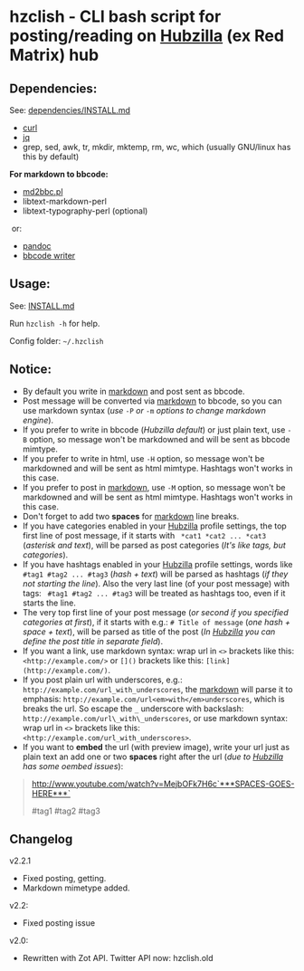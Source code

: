 # hzclish - CLI bash script for posting/reading on [Hubzilla][hubzilla] (ex Red Matrix) hub

## Dependencies:

See: [dependencies/INSTALL.md](dependencies/INSTALL.md)

* [curl](https://curl.haxx.se/)
* [jq](https://stedolan.github.io/jq/)
* grep, sed, awk, tr, mkdir, mktemp, rm, wc, which (usually GNU/linux has this by default)

**For markdown to bbcode:**

* [md2bbc.pl](https://gist.github.com/Flashwalker/360e8615bff1b9b322e0096fe92680ab)
* libtext-markdown-perl
* libtext-typography-perl (optional)

 &nbsp;or:

* [pandoc](http://pandoc.org/)
* [bbcode writer](https://github.com/lilydjwg/2bbcode)


## Usage:

See: [INSTALL.md](INSTALL.md)

Run `hzclish -h` for help.

Config folder: `~/.hzclish`

## Notice:
* By default you write in [markdown][mdown] and post sent as bbcode.
* Post message will be converted via [markdown][mdown] to bbcode, so you can use markdown syntax (*use* `-P` *or* `-m` *options to change markdown engine*).
* If you prefer to write in bbcode (*Hubzilla default*) or just plain text, use `-B` option, so message won't be markdowned and will be sent as bbcode mimtype.
* If you prefer to write in html, use `-H` option, so message won't be markdowned and will be sent as html mimtype. Hashtags won't works in this case.
* If you prefer to post in [markdown][mdown], use `-M` option, so message won't be markdowned and will be sent as html mimtype. Hashtags won't works in this case.
* Don't forget to add two **spaces** for [markdown][mdown] line breaks.
* If you have categories enabled in your [Hubzilla][hubzilla] profile settings, the top first line of post message, if it starts with ` *cat1 *cat2 ... *cat3` (*asterisk and text*), will be parsed as post categories (*It's like tags, but categories*).
* If you have hashtags enabled in your [Hubzilla][hubzilla] profile settings, words like ` #tag1 #tag2 ... #tag3` (*hash \+ text*) will be parsed as hashtags (*if they not starting the line*). Also the very last line (of your post message) with tags: ` #tag1 #tag2 ... #tag3` will be treated as hashtags too, even if it starts the line.
* The very top first line of your post message (*or second if you specified categories at first*), if it starts with e.g.: `# Title of message` (*one hash \+ space \+ text*), will be parsed as title of the post (*In [Hubzilla][hubzilla] you can define the post title in separate field*).
* If you want a link, use markdown syntax: wrap url in `<>` brackets like this: `<http://example.com/>` or `[]()` brackets like this: `[link](http://example.com/)`.
* If you post plain url with underscores, e.g.: `http://example.com/url_with_underscores`, the [markdown][mdown] will parse it to emphasis: `http://example.com/url<em>with</em>underscores`, which is breaks the url. So escape the `_` underscore with backslash: `http://example.com/url\_with\_underscores`, or use markdown syntax: wrap url in `<>` brackets like this: `<http://example.com/url_with_underscores>`.
* If you want to **embed** the url (with preview image), write your url just as plain text an add one or two **spaces** right after the url (*due to [Hubzilla][hubzilla] has some oembed issues*):

> http://www.youtube.com/watch?v=MejbOFk7H6c`***SPACES-GOES-HERE***`  
  >
> \#tag1 \#tag2 \#tag3

## Changelog
v2.2.1

- Fixed posting, getting.
- Markdown mimetype added.

v2.2:

- Fixed posting issue

v2.0:

- Rewritten with Zot API. Twitter API now: hzclish.old

[hubzilla]: https://hubzilla.org/page/hubzilla/hubzilla-project
[mdown]: http://daringfireball.net/projects/markdown/syntax

